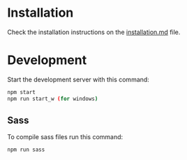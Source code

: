 # Installation

Check the installation instructions on the [installation.md](installation.md) file.

# Development

Start the development server with this command:

```bash
npm start
npm run start_w (for windows)
```

## Sass

To compile sass files run this command:

```bash
npm run sass
```
